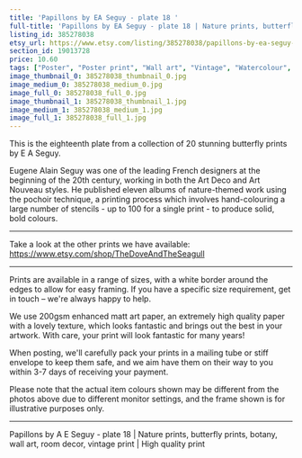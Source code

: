 ```yaml
---
title: 'Papillons by EA Seguy - plate 18 '
full-title: 'Papillons by EA Seguy - plate 18 | Nature prints, butterfly prints, pattern, botany, wall art, room decor, vintage print | High quality'
listing_id: 385278038
etsy_url: https://www.etsy.com/listing/385278038/papillons-by-ea-seguy-plate-18-nature?utm_source=site&utm_medium=api&utm_campaign=api
section_id: 19013728
price: 10.60
tags: ["Poster", "Poster print", "Wall art", "Vintage", "Watercolour", "Nature", "Botanical art", "Wildlife", "Nature print", "Butterfly print", "Butterfly art", "Butterfly poster", "High quality print"]
image_thumbnail_0: 385278038_thumbnail_0.jpg
image_medium_0: 385278038_medium_0.jpg
image_full_0: 385278038_full_0.jpg
image_thumbnail_1: 385278038_thumbnail_1.jpg
image_medium_1: 385278038_medium_1.jpg
image_full_1: 385278038_full_1.jpg
---
```

This is the eighteenth plate from a collection of 20 stunning butterfly prints by E A Seguy.

Eugene Alain Seguy was one of the leading French designers at the beginning of the 20th century, working in both the Art Deco and Art Nouveau styles. He published eleven albums of nature-themed work using the pochoir technique, a printing process which involves hand-colouring a large number of stencils - up to 100 for a single print -  to produce solid, bold colours.

---

Take a look at the other prints we have available: https://www.etsy.com/shop/TheDoveAndTheSeagull

---

Prints are available in a range of sizes, with a white border around the edges to allow for easy framing. If you have a specific size requirement, get in touch – we&#39;re always happy to help.

We use 200gsm enhanced matt art paper, an extremely high quality paper with a lovely texture, which looks fantastic and brings out the best in your artwork. With care, your print will look fantastic for many years!

When posting, we&#39;ll carefully pack your prints in a mailing tube or stiff envelope to keep them safe, and we aim have them on their way to you within 3-7 days of receiving your payment.

Please note that the actual item colours shown may be different from the photos above due to different monitor settings, and the frame shown is for illustrative purposes only.

---

Papillons by A E Seguy - plate 18 | Nature prints, butterfly prints, botany, wall art, room decor, vintage print | High quality print
